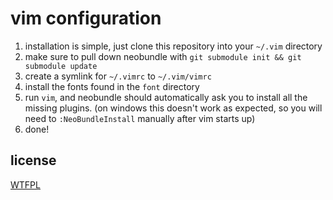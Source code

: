 vim configuration
=================

1.  installation is simple, just clone this repository into your `~/.vim` directory
2.  make sure to pull down neobundle with `git submodule init && git submodule update`
3.  create a symlink for `~/.vimrc` to `~/.vim/vimrc`
4.  install the fonts found in the `font` directory
5.  run `vim`, and neobundle should automatically ask you to install all the missing plugins. (on windows this doesn't work as expected, so you will need to `:NeoBundleInstall` manually after vim starts up)
6.  done!

license
-------
[WTFPL](http://sam.zoy.org/wtfpl/)
